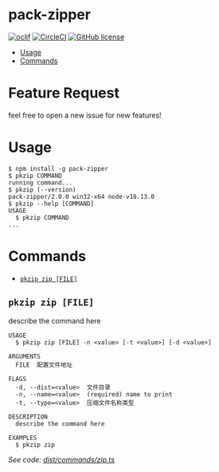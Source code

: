 pack-zipper
=================

[![oclif](https://img.shields.io/badge/cli-oclif-brightgreen.svg)](https://oclif.io)
[![CircleCI](https://circleci.com/gh/oclif/hello-world/tree/main.svg?style=shield)](https://circleci.com/gh/oclif/hello-world/tree/main)
[![GitHub license](https://img.shields.io/github/license/oclif/hello-world)](https://github.com/oclif/hello-world/blob/main/LICENSE)

* [Usage](#usage)
* [Commands](#commands)
<!-- tocstop -->

# Feature Request

feel free to open a new issue for new features! 

# Usage

```sh-session
$ npm install -g pack-zipper
$ pkzip COMMAND
running command...
$ pkzip (--version)
pack-zipper/2.0.0 win32-x64 node-v18.13.0
$ pkzip --help [COMMAND]
USAGE
  $ pkzip COMMAND
...
```
# Commands
* [`pkzip zip [FILE]`](#pkzip-zip-file)

## `pkzip zip [FILE]`

describe the command here

```
USAGE
  $ pkzip zip [FILE] -n <value> [-t <value>] [-d <value>]

ARGUMENTS
  FILE  配置文件地址

FLAGS
  -d, --dist=<value>  文件目录
  -n, --name=<value>  (required) name to print
  -t, --type=<value>  压缩文件名称类型

DESCRIPTION
  describe the command here

EXAMPLES
  $ pkzip zip
```

_See code: [dist/commands/zip.ts](https://github.com/alfxjx/pack-zipper/blob/v2.0.0/dist/commands/zip.ts)_
